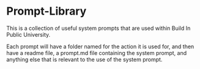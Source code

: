 # Prompt-Library

This is a collection of useful system prompts that are used within Build In Public University.

Each prompt will have a folder named for the action it is used for, and then have a readme file, a prompt.md file containing the system prompt, and anything else that is relevant to the use of the system prompt.
